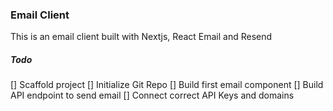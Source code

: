 ### Email Client
This is an email client built with Nextjs, React Email and Resend

##### Todo
[] Scaffold project
[] Initialize Git Repo
[] Build first email component
[] Build API endpoint to send email
[] Connect correct API Keys and domains
